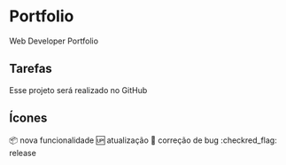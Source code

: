 # Portfolio
Web Developer Portfolio

## Tarefas

Esse projeto será realizado no GitHub

## Ícones

:package: nova funcionalidade
:up: atualização
:bug: correção de bug
:checkred_flag: release